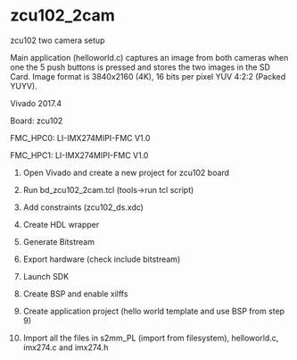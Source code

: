 # zcu102_2cam

zcu102 two camera setup 

Main application (helloworld.c) captures an image from both cameras when one the 5 push buttons is pressed and stores the two images in the SD Card. Image format is 3840x2160 (4K), 16 bits per pixel YUV 4:2:2 (Packed YUYV).


Vivado 2017.4

Board: zcu102

FMC_HPC0: LI-IMX274MIPI-FMC V1.0

FMC_HPC1: LI-IMX274MIPI-FMC V1.0


1. Open Vivado and create a new project for zcu102 board

3. Run bd_zcu102_2cam.tcl (tools->run tcl script)

4. Add constraints (zcu102_ds.xdc)

5. Create HDL wrapper

6. Generate Bitstream

7. Export hardware (check include bitstream)

8. Launch SDK

9. Create BSP and enable xilffs

10. Create application project (hello world template and use BSP from step 9)

11. Import all the files in s2mm_PL (import from filesystem), helloworld.c, imx274.c and imx274.h

